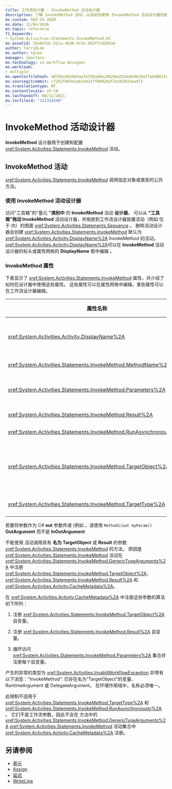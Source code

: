 ```yaml
---
title: 工作流设计器 - InvokeMethod 活动设计器
description: 了解 InvokeMethod 活动，以及如何使用 InvokeMethod 活动设计器创建和配置 InvokeMethod 活动。
ms.custom: SEO-VS-2020
ms.date: 11/04/2016
ms.topic: reference
f1_keywords:
- System.Activities.Statements.InvokeMethod.UI
ms.assetid: 15e6efdc-52ca-46d8-9c5e-063f7c8265a6
author: TerryGLee
ms.author: tglee
manager: jmartens
ms.technology: vs-workflow-designer
ms.workload:
- multiple
ms.openlocfilehash: b070da362b84aa7e258ad6ecd628ea524e4a9b3daf7abd06118b783399c2baa9
ms.sourcegitcommit: c72b2f603e1eb3a4157f00926df2e263831ea472
ms.translationtype: MT
ms.contentlocale: zh-CN
ms.lasthandoff: 08/12/2021
ms.locfileid: "121314246"
---
```

# <a name="invokemethod-activity-designer"></a>InvokeMethod 活动设计器

**InvokeMethod** 设计器用于创建和配置 <xref:System.Activities.Statements.InvokeMethod> 活动。

## <a name="the-invokemethod-activity"></a>InvokeMethod 活动

<xref:System.Activities.Statements.InvokeMethod> 调用指定对象或类型的公共方法。

### <a name="use-the-invokemethod-activity-designer"></a>使用 InvokeMethod 活动设计器

访问"工具箱"的"基元 **"类别中** 的 **InvokeMethod** 活动 **设计器**。 可以从 **"工具箱"拖动 InvokeMethod** 活动设计器，并拖放到工作流设计器放置活动（例如 位于 内）的图面 <xref:System.Activities.Statements.Sequence> 。 删除活动设计器会创建 <xref:System.Activities.Statements.InvokeMethod> 默认为 <xref:System.Activities.Activity.DisplayName%2A> InvokeMethod 的活动。 <xref:System.Activities.Activity.DisplayName%2A>可以在 **InvokeMethod** 活动设计器的标头或属性网格的 **DisplayName** 框中编辑 。

### <a name="the-invokemethod-properties"></a>InvokeMethod 属性

下表显示了 <xref:System.Activities.Statements.InvokeMethod> 属性，并介绍了如何在设计器中使用这些属性。 这些属性可以在属性网格中编辑，某些属性可以在工作流设计器编辑。

|属性名称|必选|使用情况|
|-|--------------|-|
|<xref:System.Activities.Activity.DisplayName%2A>|错误|<xref:System.Activities.Statements.InvokeMethod> 活动的友好名称。 默认值为 InvokeMethod。<br /><br /> 虽然 <xref:System.Activities.Activity.DisplayName%2A> 不严格要求 ，但最好使用一个 。|
|<xref:System.Activities.Statements.InvokeMethod.MethodName%2A>|正确|要在执行活动时调用的方法的名称。 调用的方法必须声明为 **公共**。 此属性可以在设计器图面上编辑，并且是必需的。|
|<xref:System.Activities.Statements.InvokeMethod.Parameters%2A>|错误|所调用方法的参数集合。 将参数添加到集合中的顺序必须与这些参数在方法签名中出现的顺序相同。 若要显示 **可在其中** 设置此属性的"参数"对话框，请单击属性网格的" **参数** "字段中的省略号按钮。 单击" **创建参数** "按钮以添加参数。|
|<xref:System.Activities.Statements.InvokeMethod.Result%2A>|错误|方法调用的返回值。|
|<xref:System.Activities.Statements.InvokeMethod.RunAsynchronously%2A>|正确|指定是否异步调用该方法。 默认值为 **False**。|
|<xref:System.Activities.Statements.InvokeMethod.TargetObject%2A>|错误|包含要调用的方法的对象。 此属性可以在设计器图面上进行编辑。<br /><br /> 必须设置 <xref:System.Activities.Statements.InvokeMethod.TargetObject%2A> 或 <xref:System.Activities.Statements.InvokeMethod.TargetType%2A> 之一。|
|<xref:System.Activities.Statements.InvokeMethod.TargetType%2A>|错误|<xref:System.Activities.Statements.InvokeMethod.TargetObject%2A> 的类型。 此属性可以在设计器图面上进行编辑。 只有当调用的方法为静态时，才必须设置此属性。|

若要将参数作为 C# **out** 参数传递 (例如 ，请使用 `Method1(out myParam))` **OutArgument** 而不是 **InOutArgument**

不能使用 活动调用具有 **名为 TargetObject** 或 **Result** 的参数 <xref:System.Activities.Statements.InvokeMethod> 的方法。 原因是 <xref:System.Activities.Statements.InvokeMethod> 活动在 <xref:System.Activities.Statements.InvokeMethod.GenericTypeArguments%2A> 中注册 <xref:System.Activities.Statements.InvokeMethod.TargetObject%2A>、<xref:System.Activities.Statements.InvokeMethod.Result%2A> 和 <xref:System.Activities.Activity.CacheMetadata%2A>。

在 <xref:System.Activities.Activity.CacheMetadata%2A> 中注册这些参数的算法如下所列：

1. 注册 <xref:System.Activities.Statements.InvokeMethod.TargetObject%2A> 自变量。

2. 注册 <xref:System.Activities.Statements.InvokeMethod.Result%2A> 自变量。

3. 循环访问 <xref:System.Activities.Statements.InvokeMethod.Parameters%2A> 集合并注册每个自变量。

产生的异常的类型为 <xref:System.Activities.InvalidWorkflowException> 并带有以下消息：“InvokeMethod”: 已存在名为“TargetObject”的变量、RuntimeArgument 或 DelegateArgument。 在环境作用域中，名称必须唯一。

此限制不适用于 <xref:System.Activities.Statements.InvokeMethod.TargetType%2A> 和 <xref:System.Activities.Statements.InvokeMethod.RunAsynchronously%2A> 。 它们不是工作流参数，因此不会在 方法中的 <xref:System.Activities.Statements.InvokeMethod.GenericTypeArguments%2A> <xref:System.Activities.Statements.InvokeMethod> 活动集合中 <xref:System.Activities.Activity.CacheMetadata%2A> 注册。

## <a name="see-also"></a>另请参阅

- [基元](../workflow-designer/primitives-activity-designers.md)
- [Assign](../workflow-designer/assign-activity-designer.md)
- [延迟](../workflow-designer/delay-activity-designer.md)
- [WriteLine](../workflow-designer/writeline-activity-designer.md)
